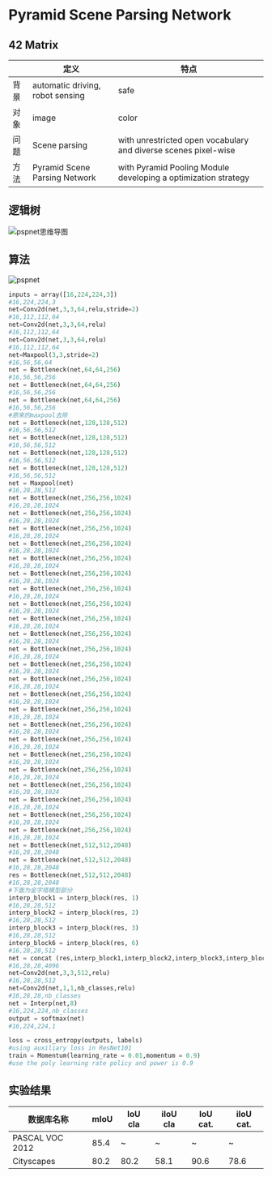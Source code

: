# Pyramid Scene Parsing Network  

## 42 Matrix

|      | 定义                             | 特点                                                         |
| ---- | -------------------------------- | ------------------------------------------------------------ |
| 背景 | automatic driving, robot sensing | safe                                                         |
| 对象 | image                            | color                                                        |
| 问题 | Scene parsing                    | with unrestricted open vocabulary and diverse scenes pixel-wise |
| 方法 | Pyramid Scene Parsing Network    | with Pyramid Pooling Module developing a optimization strategy |

## 逻辑树

![pspnet思维导图](D:\work_DL\论文阅读\PSPnet\pspnet思维导图.PNG)

## 算法

![pspnet](D:\work_DL\论文阅读\PSPnet\pspnet.PNG)

```python
inputs = array([16,224,224,3])
#16,224,224,3
net=Conv2d(net,3,3,64,relu,stride=2)
#16,112,112,64
net=Conv2d(net,3,3,64,relu)
#16,112,112,64
net=Conv2d(net,3,3,64,relu)
#16,112,112,64
net=Maxpool(3,3,stride=2)
#16,56,56,64
net = Bottleneck(net,64,64,256)
#16,56,56,256
net = Bottleneck(net,64,64,256)
#16,56,56,256
net = Bottleneck(net,64,64,256)
#16,56,56,256
#原来的maxpool去除
net = Bottleneck(net,128,128,512)
#16,56,56,512
net = Bottleneck(net,128,128,512)
#16,56,56,512
net = Bottleneck(net,128,128,512)
#16,56,56,512
net = Bottleneck(net,128,128,512)
#16,56,56,512
net = Maxpool(net)
#16,28,28,512
net = Bottleneck(net,256,256,1024)
#16,28,28,1024
net = Bottleneck(net,256,256,1024)
#16,28,28,1024
net = Bottleneck(net,256,256,1024)
#16,28,28,1024
net = Bottleneck(net,256,256,1024)
#16,28,28,1024
net = Bottleneck(net,256,256,1024)
#16,28,28,1024
net = Bottleneck(net,256,256,1024)
#16,28,28,1024
net = Bottleneck(net,256,256,1024)
#16,28,28,1024
net = Bottleneck(net,256,256,1024)
#16,28,28,1024
net = Bottleneck(net,256,256,1024)
#16,28,28,1024
net = Bottleneck(net,256,256,1024)
#16,28,28,1024
net = Bottleneck(net,256,256,1024)
#16,28,28,1024
net = Bottleneck(net,256,256,1024)
#16,28,28,1024
net = Bottleneck(net,256,256,1024)
#16,28,28,1024
net = Bottleneck(net,256,256,1024)
#16,28,28,1024
net = Bottleneck(net,256,256,1024)
#16,28,28,1024
net = Bottleneck(net,256,256,1024)
#16,28,28,1024
net = Bottleneck(net,256,256,1024)
#16,28,28,1024
net = Bottleneck(net,256,256,1024)
#16,28,28,1024
net = Bottleneck(net,256,256,1024)
#16,28,28,1024
net = Bottleneck(net,256,256,1024)
#16,28,28,1024
net = Bottleneck(net,256,256,1024)
#16,28,28,1024
net = Bottleneck(net,256,256,1024)
#16,28,28,1024
net = Bottleneck(net,256,256,1024)
#16,28,28,1024
net = Bottleneck(net,512,512,2048)
#16,28,28,2048
net = Bottleneck(net,512,512,2048)
#16,28,28,2048
res = Bottleneck(net,512,512,2048)
#16,28,28,2048
#下面为金字塔模型部分
interp_block1 = interp_block(res, 1)
#16,28,28,512
interp_block2 = interp_block(res, 2)
#16,28,28,512
interp_block3 = interp_block(res, 3)
#16,28,28,512
interp_block6 = interp_block(res, 6)
#16,28,28,512
net = concat (res,interp_block1,interp_block2,interp_block3,interp_block4)
#16,28,28,4096
net=Conv2d(net,3,3,512,relu)
#16,28,28,512
net=Conv2d(net,1,1,nb_classes,relu)
#16,28,28,nb_classes
net = Interp(net,8)
#16,224,224,nb_classes
output = softmax(net)
#16,224,224,1

loss = cross_entropy(outputs, labels)
#using auxiliary loss in ResNet101
train = Momentum(learning_rate = 0.01,momentum = 0.9)
#use the poly learning rate policy and power is 0.9 
```

## 实验结果

| 数据库名称      | mIoU | IoU cla | iIoU cla | IoU cat. | iIoU cat. |
| --------------- | ---- | ------- | -------- | -------- | --------- |
| PASCAL VOC 2012 | 85.4 | ~       | ~        | ~        | ~         |
| Cityscapes      | 80.2 | 80.2    | 58.1     | 90.6     | 78.6      |

